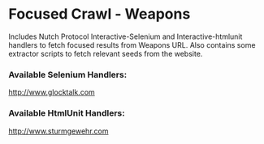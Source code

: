# Focused Crawl - Weapons
Includes Nutch Protocol Interactive-Selenium and Interactive-htmlunit handlers to fetch focused results from Weapons URL. Also contains some extractor scripts to fetch relevant seeds from the website.

### Available Selenium Handlers:
http://www.glocktalk.com

### Available HtmlUnit Handlers:
http://www.sturmgewehr.com
